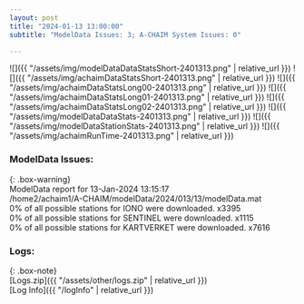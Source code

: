 ```yaml
---
layout: post
title: "2024-01-13 13:00:00"
subtitle: "ModelData Issues: 3; A-CHAIM System Issues: 0"

---
```


![]({{ "/assets/img/modelDataDataStatsShort-2401313.png" | relative_url }})
![]({{ "/assets/img/achaimDataStatsShort-2401313.png" | relative_url }})
![]({{ "/assets/img/achaimDataStatsLong00-2401313.png" | relative_url }})
![]({{ "/assets/img/achaimDataStatsLong01-2401313.png" | relative_url }})
![]({{ "/assets/img/achaimDataStatsLong02-2401313.png" | relative_url }})
![]({{ "/assets/img/modelDataDataStats-2401313.png" | relative_url }})
![]({{ "/assets/img/modelDataStationStats-2401313.png" | relative_url }})
![]({{ "/assets/img/achaimRunTime-2401313.png" | relative_url }})


### ModelData Issues:  
  
{: .box-warning}  
 ModelData report for 13-Jan-2024 13:15:17   
 /home2/achaim1/A-CHAIM/modelData/2024/013/13/modelData.mat   
 0% of all possible stations for IONO were downloaded. x3395   
 0% of all possible stations for SENTINEL were downloaded. x1115   
 0% of all possible stations for KARTVERKET were downloaded. x7616   
  


### Logs:  
  
{: .box-note}  
[Logs.zip]({{ "/assets/other/logs.zip" | relative_url }})  
[Log Info]({{ "/logInfo" | relative_url }})  
